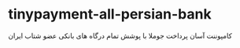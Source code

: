 # tinypayment-all-persian-bank
کامپوننت آسان پرداخت جوملا با پوشش تمام درگاه های بانکی عضو شتاب ایران
